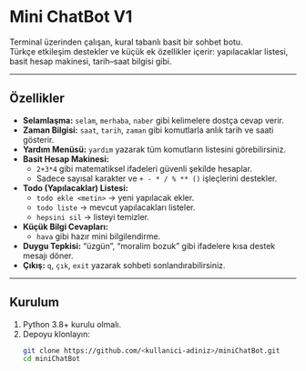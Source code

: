 # Mini ChatBot V1

Terminal üzerinden çalışan, kural tabanlı basit bir sohbet botu.  
Türkçe etkileşim destekler ve küçük ek özellikler içerir: yapılacaklar listesi, basit hesap makinesi, tarih–saat bilgisi gibi.

---

## Özellikler
- **Selamlaşma:** `selam`, `merhaba`, `naber` gibi kelimelere dostça cevap verir.
- **Zaman Bilgisi:** `saat`, `tarih`, `zaman` gibi komutlarla anlık tarih ve saati gösterir.
- **Yardım Menüsü:** `yardım` yazarak tüm komutların listesini görebilirsiniz.
- **Basit Hesap Makinesi:**
  - `2+3*4` gibi matematiksel ifadeleri güvenli şekilde hesaplar.
  - Sadece sayısal karakter ve `+ - * / % ** ()` işleçlerini destekler.
- **Todo (Yapılacaklar) Listesi:**
  - `todo ekle <metin>` → yeni yapılacak ekler.
  - `todo liste` → mevcut yapılacakları listeler.
  - `hepsini sil` → listeyi temizler.
- **Küçük Bilgi Cevapları:**  
  - `hava` gibi hazır mini bilgilendirme.
- **Duygu Tepkisi:** “üzgün”, “moralim bozuk” gibi ifadelere kısa destek mesajı döner.
- **Çıkış:** `q`, `çık`, `exit` yazarak sohbeti sonlandırabilirsiniz.

---

## Kurulum

1. Python 3.8+ kurulu olmalı.
2. Depoyu klonlayın:
   ```bash
   git clone https://github.com/<kullanici-adiniz>/miniChatBot.git
   cd miniChatBot
